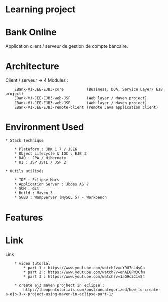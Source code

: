 # Learning project
# Bank Online

Application client / serveur de gestion de compte bancaire. 


# Architecture

Client / serveur -> 4 Modules  :

		EBank-V1-JEE-EJB3-core 			(Business, DOA, Service Layer/ EJB project)	
		EBank-V1-JEE-EJB3-web-JSF		(Web layer / Maven project)
		EBank-V1-JEE-EJB3-web-JSP		(Web layer / Maven project)
		EBank-V1-JEE-EJB3-remote-client	(remote Java application client)
	
# Environment Used

	* Stack Technique 

		* Plateform : JDK 1.7 / JEE6
		* Object Lifecycle & IOC : EJB 3
		* DAO : JPA / Hibernate
		* UI : JSP JSTL / JSF 2
	
	* Outils utilisés
	
		* IDE : Eclipse Mars 
		* Application Server : Jboss AS 7
		* SCM : Git
		* Build : Maven 3
		* SGBD : WampServer (MySQL 5) - Workbench

# Features



# Link

Link
		
		* video tutorial
			* part 1 : https://www.youtube.com/watch?v=cY9U7nLdyQo
			* part 2 : https://www.youtube.com/watch?v=onAE6FW3CfM
			* part 3 : https://www.youtube.com/watch?v=1aG9c5Civ84
			
		* create ej3 maven projhect in eclipse :
			http://theopentutorials.com/post/uncategorized/how-to-create-a-ejb-3-x-project-using-maven-in-eclipse-part-1/


	
